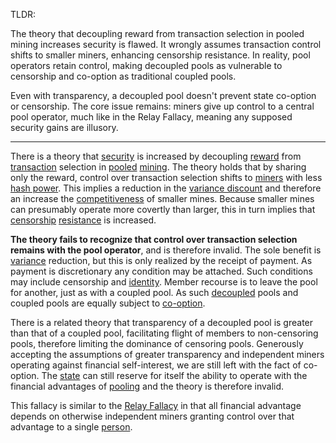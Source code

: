 TLDR:

The theory that decoupling reward from transaction selection in pooled mining increases security is flawed. It wrongly assumes transaction control shifts to smaller miners, enhancing censorship resistance. In reality, pool operators retain control, making decoupled pools as vulnerable to censorship and co-option as traditional coupled pools.

Even with transparency, a decoupled pool doesn't prevent state co-option or censorship. The core issue remains: miners give up control to a central pool operator, much like in the Relay Fallacy, meaning any supposed security gains are illusory.

--------

There is a theory that [security](Qualitative-Security-Model) is increased by decoupling [reward](Glossary#reward) from [transaction](Glossary#transaction) selection in [pooled](Glossary#pooling) [mining](Glossary#mine). The theory holds that by sharing only the reward, control over transaction selection shifts to [miners](Glossary#miner) with less [hash power](Glossary#hash-power). This implies a reduction in the [variance discount](Variance-Discount-Flaw) and therefore an increase the [competitiveness](Censorship-Resistance-Property) of smaller mines. Because smaller mines can presumably operate more covertly than larger, this in turn implies that [censorship](Glossary#censorship) [resistance](Axiom-of-Resistance) is increased.

**The theory fails to recognize that control over transaction selection remains with the pool operator**, and is therefore invalid. The sole benefit is [variance](Glossary#variance) reduction, but this is only realized by the receipt of payment. As payment is discretionary any condition may be attached. Such conditions may include censorship and [identity](Glossary#identity). Member recourse is to leave the pool for another, just as with a coupled pool. As such [decoupled](Glossary#decouple) pools and coupled pools are equally subject to [co-option](Glossary#co-option).

There is a related theory that transparency of a decoupled pool is greater than that of a coupled pool, facilitating flight of members to non-censoring pools, therefore limiting the dominance of censoring pools. Generously accepting the assumptions of greater transparency and independent miners operating against financial self-interest, we are still left with the fact of co-option. The [state](Glossary#state) can still reserve for itself the ability to operate with the financial advantages of [pooling](Pooling-Pressure-Risk) and the theory is therefore invalid.

This fallacy is similar to the [Relay Fallacy](Relay-Fallacy) in that all financial advantage depends on otherwise independent miners granting control over that advantage to a single [person](Glossary#person).

